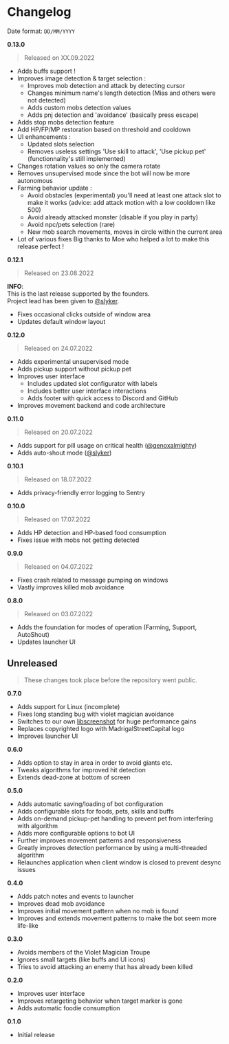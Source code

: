 # Changelog
Date format: `DD/MM/YYYY`

<!-- maintainers -->
[@genoxalmighty]: https://github.com/genoxalmighty
[@slyker]: https://github.com/slyker
<!-- /maintainers -->
**0.13.0**
> Released on XX.09.2022

- Adds buffs support !
- Improves image detection & target selection :
  - Improves mob detection and attack by detecting cursor
  - Changes minimum name's length detection (Mias and others were not detected)
  - Adds custom mobs detection values
  - Adds pnj detection and 'avoidance' (basically press escape)
- Adds stop mobs detection feature
- Add HP/FP/MP restoration based on threshold and cooldown
- UI enhancements :
  - Updated slots selection
  - Removes useless settings 'Use skill to attack', 'Use pickup pet' (functionnality's still implemented)
- Changes rotation values so only the camera rotate
- Removes unsupervised mode since the bot will now be more autonomous
- Farming behavior update :
  - Avoid obstacles (experimental) you'll need at least one attack slot to make it works (advice: add attack motion with a low cooldown like 500)
  - Avoid already attacked monster (disable if you play in party)
  - Avoid npc/pets selection (rare)
  - New mob search movements, moves in circle within the current area
- Lot of various fixes
Big thanks to Moe who helped a lot to make this release perfect !

**0.12.1**
> Released on 23.08.2022

**INFO**:<br>
This is the last release supported by the founders.<br>
Project lead has been given to [@slyker].

- Fixes occasional clicks outside of window area
- Updates default window layout

**0.12.0**
> Released on 24.07.2022

- Adds experimental unsupervised mode
- Adds pickup support without pickup pet
- Improves user interface
  - Includes updated slot configurator with labels
  - Includes better user interface interactions
  - Adds footer with quick access to Discord and GitHub
- Improves movement backend and code architecture

**0.11.0**
> Released on 20.07.2022

- Adds support for pill usage on critical health ([@genoxalmighty])
- Adds auto-shout mode ([@slyker])

**0.10.1**
> Released on 18.07.2022

- Adds privacy-friendly error logging to Sentry

**0.10.0**
> Released on 17.07.2022

- Adds HP detection and HP-based food consumption
- Fixes issue with mobs not getting detected

**0.9.0**
> Released on 04.07.2022

- Fixes crash related to message pumping on windows
- Vastly improves killed mob avoidance

**0.8.0**
> Released on 03.07.2022

- Adds the foundation for modes of operation (Farming, Support, AutoShout)
- Updates launcher UI

## Unreleased
> These changes took place before the repository went public.

**0.7.0**

- Adds support for Linux (incomplete)
- Fixes long standing bug with violet magician avoidance
- Switches to our own [libscreenshot](https://github.com/madrigalstreetcartel/libscreenshot) for huge performance gains
- Replaces copyrighted logo with MadrigalStreetCapital logo
- Improves launcher UI

**0.6.0**

- Adds option to stay in area in order to avoid giants etc.
- Tweaks algorithms for improved hit detection
- Extends dead-zone at bottom of screen

**0.5.0**

- Adds automatic saving/loading of bot configuration
- Adds configurable slots for foods, pets, skills and buffs
- Adds on-demand pickup-pet handling to prevent pet from interfering with algorithm
- Adds more configurable options to bot UI
- Further improves movement patterns and responsiveness
- Greatly improves detection performance by using a multi-threaded algorithm
- Relaunches application when client window is closed to prevent desync issues

**0.4.0**

- Adds patch notes and events to launcher
- Improves dead mob avoidance
- Improves initial movement pattern when no mob is found
- Improves and extends movement patterns to make the bot seem more life-like 

**0.3.0**

- Avoids members of the Violet Magician Troupe
- Ignores small targets (like buffs and UI icons)
- Tries to avoid attacking an enemy that has already been killed

**0.2.0**

- Improves user interface
- Improves retargeting behavior when target marker is gone
- Adds automatic foodie consumption

**0.1.0**

- Initial release
